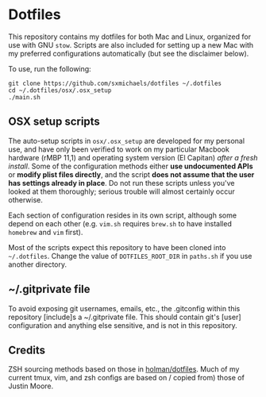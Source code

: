# Dotfiles
This repository contains my dotfiles for both Mac and Linux, organized for
use with GNU `stow`. Scripts are also included for setting up a new Mac with my
preferred configurations automatically (but see the disclaimer below).

To use, run the following:
```
git clone https://github.com/sxmichaels/dotfiles ~/.dotfiles
cd ~/.dotfiles/osx/.osx_setup
./main.sh
```

## OSX setup scripts
The auto-setup scripts in `osx/.osx_setup` are developed for my personal use,
and have only been verified to work on my particular Macbook hardware (rMBP
11,1) and operating system version (El Capitan) _after a fresh install_. Some
of the configuration methods either **use undocumented APIs** or **modify plist
files directly**, and the script **does not assume that the user has settings
already in place**. Do not run these scripts unless you've looked at them
thoroughly; serious trouble will almost certainly occur otherwise.

Each section of configuration resides in its own script, although some depend
on each other (e.g. `vim.sh` requires `brew.sh` to have installed `homebrew`
and `vim` first).

Most of the scripts expect this repository to have been cloned into
`~/.dotfiles`. Change the value of `DOTFILES_ROOT_DIR` in `paths.sh` if you use
another directory.

## ~/.gitprivate file
To avoid exposing git usernames, emails, etc., the .gitconfig within this
repository [include]s a ~/.gitprivate file. This should contain git's [user]
configuration and anything else sensitive, and is not in this repository.

## Credits
ZSH sourcing methods based on those in [holman/dotfiles](https://github.com/holman/dotfiles).
Much of my current tmux, vim, and zsh configs are based on / copied from) those
of Justin Moore.
